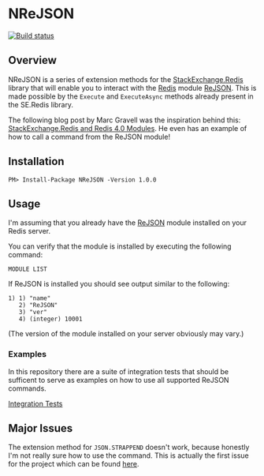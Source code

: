 # NReJSON

[![Build status](https://ci.appveyor.com/api/projects/status/fwah8euqttecil89?svg=true)](https://ci.appveyor.com/project/tombatron/nrejson)

## Overview

NReJSON is a series of extension methods for the [StackExchange.Redis](https://github.com/StackExchange/StackExchange.Redis) library that will enable you to interact with the [Redis](https://redis.io/) module [ReJSON](https://github.com/RedisLabsModules/rejson). This is made possible by the `Execute` and `ExecuteAsync` methods already present in the SE.Redis library. 

The following blog post by Marc Gravell was the inspiration behind this: [StackExchange.Redis and Redis 4.0 Modules](https://blog.marcgravell.com/2017/04/stackexchangeredis-and-redis-40-modules.html). He even has an example of how to call a command from the ReJSON module! 

## Installation

`PM> Install-Package NReJSON -Version 1.0.0`

## Usage

I'm assuming that you already have the [ReJSON](https://github.com/RedisLabsModules/rejson) module installed on your Redis server. 

You can verify that the module is installed by executing the following command:

`MODULE LIST`

If ReJSON is installed you should see output similar to the following:

```
1) 1) "name"
   2) "ReJSON"
   3) "ver"
   4) (integer) 10001
```

(The version of the module installed on your server obviously may vary.)

### Examples

In this repository there are a suite of integration tests that should be sufficent to serve as examples on how to use all supported ReJSON commands.

[Integration Tests](https://github.com/tombatron/NReJSON/blob/master/NReJSON.IntegrationTests/DatabaseExtensionAsyncTests.cs)

## Major Issues

The extension method for `JSON.STRAPPEND` doesn't work, because honestly I'm not really sure how to use the command. This is actually the first issue for the project which can be found [here](https://github.com/tombatron/NReJSON/issues/1). 
